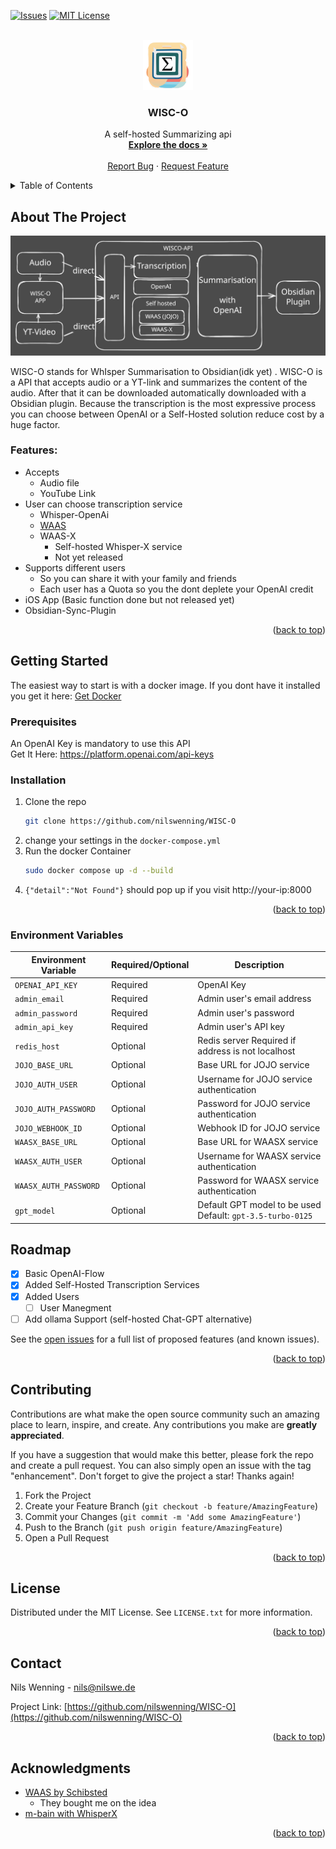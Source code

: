 <!-- Improved compatibility of back to top link: See: https://github.com/othneildrew/Best-README-Template/pull/73 -->
<a name="readme-top"></a>
<!--
*** Thanks for checking out the Best-README-Template. If you have a suggestion
*** that would make this better, please fork the repo and create a pull request
*** or simply open an issue with the tag "enhancement".
*** Don't forget to give the project a star!
*** Thanks again! Now go create something AMAZING! :D
-->



<!-- PROJECT SHIELDS -->
<!--
*** I'm using markdown "reference style" links for readability.
*** Reference links are enclosed in brackets [ ] instead of parentheses ( ).
*** See the bottom of this document for the declaration of the reference variables
*** for contributors-url, forks-url, etc. This is an optional, concise syntax you may use.
*** https://www.markdownguide.org/basic-syntax/#reference-style-links
-->
[![Issues][issues-shield]][issues-url]
[![MIT License][license-shield]][license-url]



<!-- PROJECT LOGO -->
<br />
<div align="center">
  <a href="https://github.com/nilswenning/WISC-O">
    <img src="docs/img/Wisco-logo.png" alt="Logo" width="80" height="80">
  </a>

<h3 align="center">WISC-O</h3>

  <p align="center">
    A self-hosted Summarizing api
    <br />
    <a href="https://github.com/nilswenning/WISC-O/wiki"><strong>Explore the docs »</strong></a>
    <br />
    <br />
    <a href="https://github.com/nilswenning/WISC-O/issues/new?labels=bug&template=bug-report---.md">Report Bug</a>
    ·
    <a href="https://github.com/nilswenning/WISC-O/issues/new?labels=enhancement&template=feature-request---.md">Request Feature</a>
  </p>
</div>



<!-- TABLE OF CONTENTS -->
<!-- TABLE OF CONTENTS -->
<details>
  <summary>Table of Contents</summary>
  <ol>
    <li>
      <a href="#about-the-project">About The Project</a>
    </li>
    <li>
      <a href="#features">Features</a>
    </li>
    <li>
      <a href="#getting-started">Getting Started</a>
      <ul>
        <li><a href="#prerequisites">Prerequisites</a></li>
        <li><a href="#installation">Installation</a></li>
        <li><a href="#environment-variables">Environment Variables</a></li>
      </ul>
    </li>
    <li><a href="#roadmap">Roadmap</a></li>
    <li><a href="#contributing">Contributing</a></li>
    <li><a href="#license">License</a></li>
    <li><a href="#contact">Contact</a></li>
    <li><a href="#acknowledgments">Acknowledgments</a></li>
  </ol>
</details>



<!-- ABOUT THE PROJECT -->
## About The Project

![Test Image 3](docs/img/REEDME-FLOW.svg)

WISC-O stands for WhIsper Summarisation to Obsidian(idk yet) . 
WISC-O is a API that accepts audio or a YT-link and summarizes the content of the audio.
After that it can be downloaded automatically downloaded with a Obsidian plugin.
Because the transcription is the most expressive process you can choose between OpenAI or a 
Self-Hosted solution reduce cost by a huge factor. 


### Features:
* Accepts 
  * Audio file
  * YouTube Link
* User can choose transcription service
  * Whisper-OpenAi
  * [WAAS](https://github.com/schibsted/WAAS)
  * WAAS-X 
    * Self-hosted Whisper-X service
    * Not yet released
* Supports different users
  * So you can share it with your family and friends
  * Each user has a Quota so you the dont deplete your OpenAI credit
* iOS App (Basic function done but not released yet)
* Obsidian-Sync-Plugin

<p align="right">(<a href="#readme-top">back to top</a>)</p>


<!-- GETTING STARTED -->
## Getting Started

The easiest way to start is with a docker image. 
If you dont have it installed you get it here: 
[Get Docker](https://docs.docker.com/get-docker/)


### Prerequisites

An OpenAI Key is mandatory to use this API\
Get It Here: <https://platform.openai.com/api-keys>

### Installation

1. Clone the repo
    ```sh
    git clone https://github.com/nilswenning/WISC-O
    ```
2. change your settings in the `docker-compose.yml`
3. Run the docker Container
    ```sh
    sudo docker compose up -d --build
    ```
4. `{"detail":"Not Found"}` should pop up if you visit http://your-ip:8000

<p align="right">(<a href="#readme-top">back to top</a>)</p>

### Environment Variables


| Environment Variable  | Required/Optional | Description                                                |
| --------------------- | ----------------- | ---------------------------------------------------------- |
| `OPENAI_API_KEY`      | Required          | OpenAI Key                                                 |
| `admin_email`         | Required          | Admin user's email address                                 |
| `admin_password`      | Required          | Admin user's password                                      |
| `admin_api_key`       | Required          | Admin user's API key                                       |
| `redis_host`          | Optional          | Redis server Required if address is not localhost          |
| `JOJO_BASE_URL`       | Optional          | Base URL for JOJO service                                  |
| `JOJO_AUTH_USER`      | Optional          | Username for JOJO service authentication                   |
| `JOJO_AUTH_PASSWORD`  | Optional          | Password for JOJO service authentication                   |
| `JOJO_WEBHOOK_ID`     | Optional          | Webhook ID for JOJO service                                |
| `WAASX_BASE_URL`      | Optional          | Base URL for WAASX service                                 |
| `WAASX_AUTH_USER`     | Optional          | Username for WAASX service authentication                  |
| `WAASX_AUTH_PASSWORD` | Optional          | Password for WAASX service authentication                  |
| `gpt_model`           | Optional          | Default GPT model to be used Default: `gpt-3.5-turbo-0125` |



<!-- ROADMAP -->
## Roadmap

- [x] Basic OpenAI-Flow
- [x] Added Self-Hosted Transcription Services
- [x] Added Users
    - [ ] User Manegment
- [ ] Add ollama Support (self-hosted Chat-GPT alternative)

See the [open issues](https://github.com/nilswenning/WISC-O/issues) for a full list of proposed features (and known issues).

<p align="right">(<a href="#readme-top">back to top</a>)</p>



<!-- CONTRIBUTING -->
## Contributing

Contributions are what make the open source community such an amazing place to learn, inspire, and create. Any contributions you make are **greatly appreciated**.

If you have a suggestion that would make this better, please fork the repo and create a pull request. You can also simply open an issue with the tag "enhancement".
Don't forget to give the project a star! Thanks again!

1. Fork the Project
2. Create your Feature Branch (`git checkout -b feature/AmazingFeature`)
3. Commit your Changes (`git commit -m 'Add some AmazingFeature'`)
4. Push to the Branch (`git push origin feature/AmazingFeature`)
5. Open a Pull Request

<p align="right">(<a href="#readme-top">back to top</a>)</p>



<!-- LICENSE -->
## License

Distributed under the MIT License. See `LICENSE.txt` for more information.

<p align="right">(<a href="#readme-top">back to top</a>)</p>



<!-- CONTACT -->
## Contact

Nils Wenning - nils@nilswe.de

Project Link: [https://github.com/nilswenning/WISC-O](https://github.com/nilswenning/WISC-O)

<p align="right">(<a href="#readme-top">back to top</a>)</p>



<!-- ACKNOWLEDGMENTS -->
## Acknowledgments

* [WAAS by Schibsted](https://github.com/schibsted/WAAS)
  * They bought me on the idea
* [m-bain with WhisperX](https://github.com/m-bain/whisperX)

<p align="right">(<a href="#readme-top">back to top</a>)</p>



<!-- MARKDOWN LINKS & IMAGES -->
<!-- https://www.markdownguide.org/basic-syntax/#reference-style-links -->
[contributors-shield]: https://img.shields.io/github/contributors/nilswenning/WISC-O.svg?style=for-the-badge
[contributors-url]: https://github.com/nilswenning/WISC-O/graphs/contributors
[forks-shield]: https://img.shields.io/github/forks/nilswenning/WISC-O.svg?style=for-the-badge
[forks-url]: https://github.com/nilswenning/WISC-O/network/members
[stars-shield]: https://img.shields.io/github/stars/nilswenning/WISC-O.svg?style=for-the-badge
[stars-url]: https://github.com/nilswenning/WISC-O/stargazers
[issues-shield]: https://img.shields.io/github/issues/nilswenning/WISC-O.svg?style=for-the-badge
[issues-url]: https://github.com/nilswenning/WISC-O/issues
[license-shield]: https://img.shields.io/github/license/nilswenning/WISC-O.svg?style=for-the-badge
[license-url]: https://github.com/nilswenning/WISC-O/blob/master/LICENSE.txt
